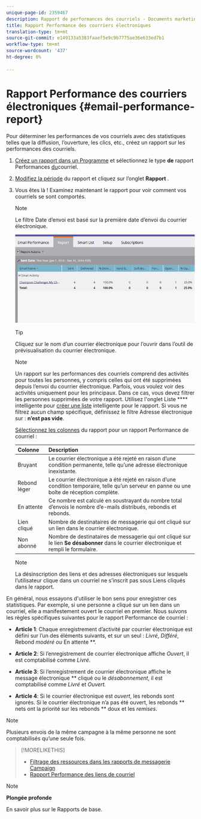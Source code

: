 ```yaml
---
unique-page-id: 2359467
description: Rapport de performances des courriels - Documents marketing - Documentation du produit
title: Rapport Performance des courriers électroniques
translation-type: tm+mt
source-git-commit: e149133a5383faaef5e9c9b7775ae36e633ed7b1
workflow-type: tm+mt
source-wordcount: '437'
ht-degree: 0%

---
```



# Rapport Performance des courriers électroniques {#email-performance-report}

Pour déterminer les performances de vos courriels avec des statistiques telles que la diffusion, l’ouverture, les clics, etc., créez un rapport sur les performances des courriels.

1. [Créez un rapport dans un Programme](../../../../product-docs/reporting/basic-reporting/creating-reports/create-a-report-in-a-program.md) et sélectionnez le type **de** rapport Performances [du](../../../../product-docs/reporting/basic-reporting/report-types/report-type-overview.md)courriel.
1. [Modifiez la période](../../../../product-docs/reporting/basic-reporting/editing-reports/change-a-report-time-frame.md) du rapport et cliquez sur l’onglet **Rapport** .
1. Vous êtes là ! Examinez maintenant le rapport pour voir comment vos courriels se sont comportés.

   >[!NOTE]
   >
   >Le filtre Date d’envoi est basé sur la première date d’envoi du courrier électronique.

   ![](assets/email-performance-report.png)

   >[!TIP]
   >
   >Cliquez sur le nom d’un courrier électronique pour l’ouvrir dans l’outil de prévisualisation du courrier électronique.

   >[!NOTE]
   >
   >
   >Un rapport sur les performances des courriels comprend des activités pour toutes les personnes, y compris celles qui ont été supprimées depuis l’envoi du courrier électronique. Parfois, vous voulez voir des activités uniquement pour les principaux. Dans ce cas, vous devez filtrer les personnes supprimées de votre rapport. Utilisez l&#39;onglet Liste **** intelligente pour [créer une liste](../../../../product-docs/core-marketo-concepts/smart-lists-and-static-lists/creating-a-smart-list/create-a-smart-list.md) intelligente pour le rapport. Si vous ne filtrez aucun champ spécifique, définissez le filtre Adresse électronique sur : **n’est pas vide**.

   [Sélectionnez les colonnes](../../../../product-docs/reporting/basic-reporting/editing-reports/select-report-columns.md) du rapport pour un rapport Performance de courriel :

   | Colonne | Description |
   |---|---|
   | Bruyant | Le courrier électronique a été rejeté en raison d’une condition permanente, telle qu’une adresse électronique inexistante. |
   | Rebond léger | Le courrier électronique a été rejeté en raison d’une condition temporaire, telle qu’un serveur en panne ou une boîte de réception complète. |
   | En attente | Ce nombre est calculé en soustrayant du nombre total d’envois le nombre d’e-mails distribués, rebondis et rebonds. |
   | Lien cliqué | Nombre de destinataires de messagerie qui ont cliqué sur un lien dans le courrier électronique. |
   | Non abonné | Nombre de destinataires de messagerie qui ont cliqué sur le lien **Se désabonner** dans le courrier électronique et rempli le formulaire. |

   >[!NOTE]
   >
   >La désinscription des liens et des adresses électroniques sur lesquels l’utilisateur clique dans un courriel ne s’inscrit pas sous Liens cliqués dans le rapport.

En général, nous essayons d&#39;utiliser le bon sens pour enregistrer ces statistiques. Par exemple, si une personne a cliqué sur un lien dans un courriel, elle a manifestement ouvert le courriel en premier. Nous suivons les règles spécifiques suivantes pour le rapport Performance de courriel :

* **Article 1**: Chaque enregistrement d’activité par courrier électronique est défini sur l’un des éléments suivants, et sur un seul : *Livré*, *Différé*, Rebond *modéré ou* En attente **.

* **Article 2**: Si l’enregistrement de courrier électronique affiche *Ouvert*, il est comptabilisé comme *Livré*.

* **Article 3**: Si l’enregistrement de courrier électronique affiche le message électronique ** cliqué ou le *désabonnement*, il est comptabilisé comme *Livré* et *Ouvert.*

* **Article 4**: Si le courrier électronique est *ouvert*, les rebonds sont ignorés. Si le courrier électronique n’a pas été ouvert, les rebonds ** nets ont la priorité sur les rebonds ** doux et les *remises*.

>[!NOTE]
>
>Plusieurs envois de la même campagne à la même personne ne sont comptabilisés qu’une seule fois.

>[!MORELIKETHIS]
>
>* [Filtrage des ressources dans les rapports de messagerie Campaign](../../../../product-docs/reporting/basic-reporting/report-activity/filter-assets-in-a-campaign-email-reports.md)
>* [Rapport Performance des liens de courriel](email-link-performance-report.md)

>



>[!NOTE]
>
>**Plongée profonde**
>
>En savoir plus sur le Rapports [](http://docs.marketo.com/display/docs/basic+reporting)de base.

